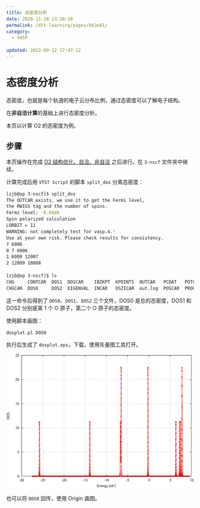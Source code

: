 ```yaml
---
title: 态密度分析
date: 2020-11-28 13:28:10
permalink: /dft-learning/pages/b63e81/
category:
  - VASP

updated: 2022-09-12 17:47:12
---
```


# 态密度分析

态密度，也就是每个轨道的电子云分布比例，通过态密度可以了解电子结构。

在**非自洽计算**的基础上进行态密度分析。

本页以计算 O2 的态密度为例。

## 步骤

本页操作在完成 [O2 结构优化、自洽、非自洽](../02.优化/02.vasp-opt.md) 之后进行。在 `3-nscf` 文件夹中继续。

计算完成后用 `VTST Script` 的脚本 `split_dos` 分离态密度：

```bash
[zjb@op 3-nscf]$ split_dos
The OUTCAR exists, we use it to get the Fermi level,
the RWIGS tag and the number of spins.
Fermi level: -6.6846
Spin polarized calculation
LORBIT = 11
WARNING: not completely test for vasp.4.*
Use at your own risk. Please check results for consistency.
7 6006
0 7 6006
1 6008 12007
2 12009 18008

[zjb@op 3-nscf]$ ls
CHG     CONTCAR  DOS1  DOSCAR    IBZKPT  KPOINTS  OUTCAR   PCDAT   POTCAR  REPORT  tmp.dat   vasp.pbs     WAVECAR
CHGCAR  DOS0     DOS2  EIGENVAL  INCAR   OSZICAR  out.log  POSCAR  PROCAR  stdout  tmp.dat2  vasprun.xml  XDATCAR
```

这一命令后得到了 `DOS0`、`DOS1`、`DOS2` 三个文件，DOS0 是总的态密度，DOS1 和 DOS2 分别是第 1 个 O 原子，第二个 O 原子的态密度。

使用脚本画图：

```
dosplot.pl DOS0
```

执行后生成了 `dosplot.eps`，下载，使用矢量图工具打开。

![dosplot.eps](./assets/image-04.vasp-DOS-20221119172502337.jpg)

也可以将 `DOS0` 回传，使用 Origin 画图。
